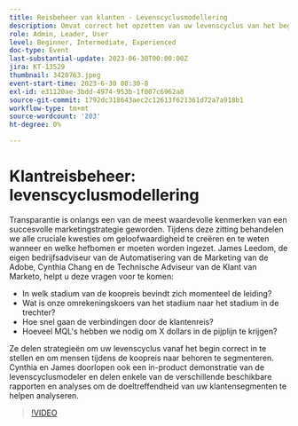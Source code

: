 ```yaml
---
title: Reisbeheer van klanten - Levenscyclusmodellering
description: Omvat correct het opzetten van uw levenscyclus van het begin, behoorlijk het segmenteren van mensen in de koopreis, in-product demonstratie van het levenscyclusmodel en diverse beschikbare rapportering en analyses om de doeltreffendheid van uw klantensegmenten te helpen analyseren.
role: Admin, Leader, User
level: Beginner, Intermediate, Experienced
doc-type: Event
last-substantial-update: 2023-06-30T00:00:00Z
jira: KT-13529
thumbnail: 3420763.jpeg
event-start-time: 2023-6-30 08:30-8
exl-id: e31120ae-3bdd-4974-953b-1f007c6962a8
source-git-commit: 1792dc318643aec2c12613f621361d72a7a918b1
workflow-type: tm+mt
source-wordcount: '203'
ht-degree: 0%

---
```


# Klantreisbeheer: levenscyclusmodellering

Transparantie is onlangs een van de meest waardevolle kenmerken van een succesvolle marketingstrategie geworden. Tijdens deze zitting behandelen we alle cruciale kwesties om geloofwaardigheid te creëren en te weten wanneer en welke hefbomen er moeten worden ingezet. James Leedom, de eigen bedrijfsadviseur van de Automatisering van de Marketing van de Adobe, Cynthia Chang en de Technische Adviseur van de Klant van Marketo, helpt u deze vragen voor te komen:

* In welk stadium van de koopreis bevindt zich momenteel de leiding?
* Wat is onze omrekeningskoers van het stadium naar het stadium in de trechter?
* Hoe snel gaan de verbindingen door de klantenreis?
* Hoeveel MQL&#39;s hebben we nodig om X dollars in de pijplijn te krijgen?

Ze delen strategieën om uw levenscyclus vanaf het begin correct in te stellen en om mensen tijdens de koopreis naar behoren te segmenteren. Cynthia en James doorlopen ook een in-product demonstratie van de levenscyclusmodeler en delen enkele van de verschillende beschikbare rapporten en analyses om de doeltreffendheid van uw klantensegmenten te helpen analyseren.

>[!VIDEO](https://video.tv.adobe.com/v/3420763/?learn=on)
